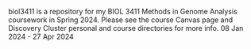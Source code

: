 biol3411 is a repository for my BIOL 3411 Methods in Genome Analysis coursework in Spring 2024.
Please see the course Canvas page and Discovery Cluster personal and course directories for more info.
08 Jan 2024 - 27 Apr 2024
